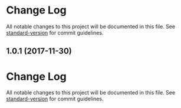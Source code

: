 # Change Log

All notable changes to this project will be documented in this file. See [standard-version](https://github.com/conventional-changelog/standard-version) for commit guidelines.

<a name="1.0.1"></a>
## 1.0.1 (2017-11-30)



# Change Log

All notable changes to this project will be documented in this file. See [standard-version](https://github.com/conventional-changelog/standard-version) for commit guidelines.
